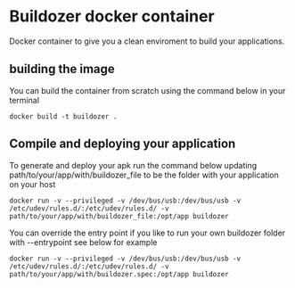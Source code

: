 Buildozer docker container
=========================

Docker container to give you a clean enviroment to build your applications.

building the image
-----------------

You can build the container from scratch using the command below in your terminal

```docker build -t buildozer .```

Compile and deploying your application
-------------------------------------

To generate and deploy your apk run the command below updating path/to/your/app/with/buildozer_file to be the folder with your application on your host

```docker run -v --privileged -v /dev/bus/usb:/dev/bus/usb -v /etc/udev/rules.d/:/etc/udev/rules.d/ -v path/to/your/app/with/buildozer_file:/opt/app buildozer```

You can override the entry point if you like to run your own buildozer folder with --entrypoint see below for example

```docker run -v --privileged -v /dev/bus/usb:/dev/bus/usb -v /etc/udev/rules.d/:/etc/udev/rules.d/ -v path/to/your/app/with/buildozer.spec:/opt/app buildozer```
